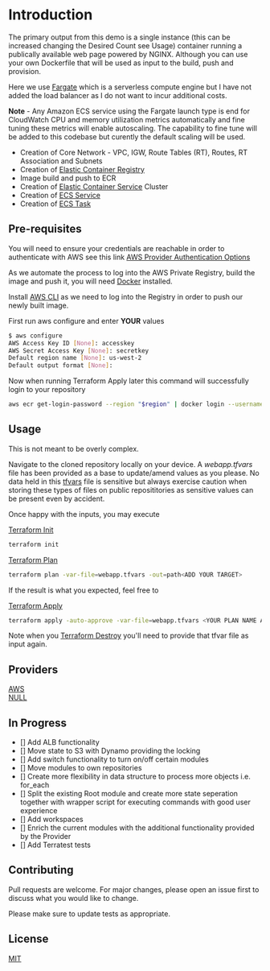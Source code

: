 # Introduction

The primary output from this demo is a single instance (this can be increased changing the Desired Count see Usage) container running a publically available web page powered by NGINX. Although you can use your own Dockerfile that will be used as input to the build, push and provision. 

Here we use [Fargate](https://aws.amazon.com/fargate) which is a serverless compute engine but I have not added the load balancer as I do not want to incur additional costs.

**Note** - Any Amazon ECS service using the Fargate launch type is end for CloudWatch CPU and memory utilization metrics automatically and fine tuning these metrics will enable autoscaling. The capability to fine tune will be added to this codebase but curently the default scaling will be used.

- Creation of Core Network - VPC, IGW, Route Tables (RT), Routes, RT Association and Subnets
- Creation of [Elastic Container Registry](https://aws.amazon.com/ecr/)
- Image build and push to ECR 
- Creation of [Elastic Container Service](https://aws.amazon.com/ecs/) Cluster 
- Creation of [ECS Service](https://docs.aws.amazon.com/AmazonECS/latest/developerguide/ecs_services.html)
- Creation of [ECS Task](https://docs.aws.amazon.com/AmazonECS/latest/developerguide/task_definitions.html) 

## Pre-requisites

You will need to ensure your credentials are reachable in order to authenticate with AWS see this link
[AWS Provider Authentication Options](https://registry.terraform.io/providers/hashicorp/aws/latest/docs)

As we automate the process to log into the AWS Private Registry, build the image and push it, you will need [Docker](https://docs.docker.com/get-docker/) installed.

Install [AWS CLI](https://docs.aws.amazon.com/cli/latest/userguide/install-cliv2.html) as we need to log into the Registry in order to push our newly built image.

First run aws configure and enter **YOUR** values

```bash
$ aws configure
AWS Access Key ID [None]: accesskey
AWS Secret Access Key [None]: secretkey
Default region name [None]: us-west-2
Default output format [None]:
```

Now when running Terraform Apply later this command will successfully login to your repository

```bash
aws ecr get-login-password --region "$region" | docker login --username AWS --password-stdin "$repository_url" 
```

## Usage

This is not meant to be overly complex. 

Navigate to the cloned repository locally on your device. A *webapp.tfvars* file has been provided as a base to update/amend values as you please. No data held in this [tfvars](https://www.terraform.io/docs/language/values/variables.html) file is sensitive but always exercise caution when storing these types of files on public reposititories as sensitive values can be present even by accident.

Once happy with the inputs, you may execute

[Terraform Init](https://www.terraform.io/docs/cli/commands/init.html)

```bash
terraform init
```
[Terraform Plan](https://www.terraform.io/docs/cli/commands/plan.html)

```bash
terraform plan -var-file=webapp.tfvars -out=path<ADD YOUR TARGET>
```

If the result is what you expected, feel free to

[Terraform Apply](https://www.terraform.io/docs/cli/commands/apply.html)

```bash
terraform apply -auto-approve -var-file=webapp.tfvars <YOUR PLAN NAME AS ABOVE>
```

Note when you [Terraform Destroy](https://www.terraform.io/docs/cli/commands/destroy.html) you'll need to provide that tfvar file as input again.

## Providers

[AWS](https://registry.terraform.io/providers/hashicorp/aws/latest/docs)\
[NULL](https://registry.terraform.io/providers/hashicorp/null/latest)

## In Progress

- [] Add ALB functionality
- [] Move state to S3 with Dynamo providing the locking
- [] Add switch functionality to turn on/off certain modules
- [] Move modules to own repositories
- [] Create more flexibility in data structure to process more objects i.e. for_each
- [] Split the existing Root module and create more state seperation together with wrapper script for executing commands with good user experience
- [] Add workspaces
- [] Enrich the current modules with the additional functionality provided by the Provider
- [] Add Terratest tests

## Contributing
Pull requests are welcome. For major changes, please open an issue first to discuss what you would like to change.

Please make sure to update tests as appropriate.

## License
[MIT](https://choosealicense.com/licenses/mit/)
